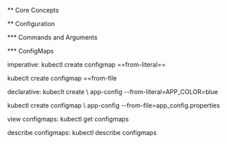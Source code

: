 \*\* Core Concepts

\*\* Configuration

\*\*\* Commands and Arguments

\*\*\* ConfigMaps

imperative:
kubectl create configmap <config-name> ==from-literal=<key>=<value>

kubeclt create configmap <config-name> ==from-file<path-to-file>

declarative:
kubeclt create \ app-config --from-literal=APP_COLOR=blue

kubectl create configmap \ app-config --from-file=app_config.properties

view configmaps:
kubectl get configmaps

describe configmaps:
kubectl describe configmaps
